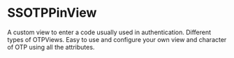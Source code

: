 # SSOTPPinView
A custom view to enter a code usually used in authentication. Different types of OTPViews. Easy to use and configure your own view and character of OTP using all the attributes.
